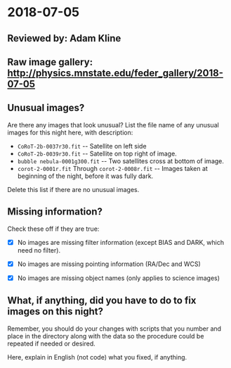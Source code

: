 # 2018-07-05

## Reviewed by:   Adam Kline

## Raw image gallery: http://physics.mnstate.edu/feder_gallery/2018-07-05

## Unusual images?

Are there any images that look unusual? List the file name of any unusual images for this night here, with description:

+ `CoRoT-2b-0037r30.fit` -- Satellite on left side 
+ `CoRoT-2b-0039r30.fit` -- Satellite on top right of image.
+ `bubble nebula-0001g300.fit` -- Two satellites cross at bottom of image.
+ `corot-2-0001r.fit` Through `corot-2-0008r.fit` -- Images taken at beginning of the night, before it was fully dark.

Delete this list if there are no unusual images.

## Missing information?

Check these off if they are true:

- [x] No images are missing filter information (except BIAS and DARK, which need no filter).
- [x] No images are missing pointing information (RA/Dec and WCS)
- [x] No images are missing object names (only applies to science images)


## What, if anything, did you have to do to fix images on this night?

Remember, you should do your changes with scripts that you number and place in the
directory along with the data so the procedure could be repeated if needed or
desired.

Here, explain in English (not code) what you fixed, if anything.
